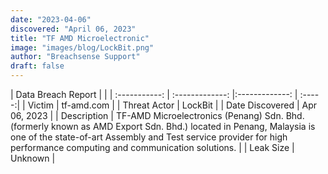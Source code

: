 ```yaml
---
date: "2023-04-06"
discovered: "April 06, 2023"
title: "TF AMD Microelectronic"
image: "images/blog/LockBit.png"
author: "Breachsense Support"
draft: false
---
```


| Data Breach Report           |              | 
| :-----------: | :-------------:     |:-------------:    | :-----:|
| Victim      | tf-amd.com      | 
| Threat Actor      | LockBit      | 
| Date Discovered      | Apr 06, 2023      | 
| Description      | TF-AMD Microelectronics (Penang) Sdn. Bhd. (formerly known as AMD Export Sdn. Bhd.) located in Penang, Malaysia is one of the state-of-art Assembly and Test service provider for high performance computing and communication solutions.      | 
| Leak Size      | Unknown      | 

